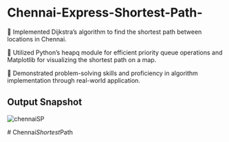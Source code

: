 # Chennai-Express-Shortest-Path-

🌟 Implemented Dijkstra’s algorithm to find the shortest path between locations
in Chennai.

🌟 Utilized Python’s heapq module for efficient priority queue operations and
Matplotlib for visualizing the shortest path on a map.

🌟 Demonstrated problem-solving skills and proficiency in algorithm
implementation through real-world application.

## Output Snapshot

![chennaiSP](https://github.com/Abinesh010104/Chennai-Express-Shortest-Path-/assets/113590243/a478042f-383e-495a-a4f5-27930fc0ed13)

#   C h e n n a i _ S h o r t e s t _ P a t h 
 
 

